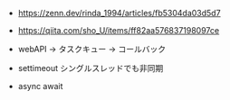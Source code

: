 - https://zenn.dev/rinda_1994/articles/fb5304da03d5d7
- https://qiita.com/sho_U/items/ff82aa576837198097ce
- webAPI -> タスクキュー -> コールバック

- settimeout シングルスレッドでも非同期
- async await 

